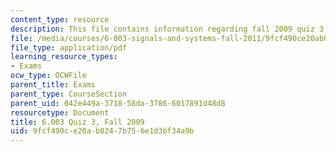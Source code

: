 ```yaml
---
content_type: resource
description: This file contains information regarding fall 2009 quiz 3.
file: /media/courses/6-003-signals-and-systems-fall-2011/9fcf490ce20ab0247b756e1d3bf34a9b_MIT6_003F11_F09q3.pdf
file_type: application/pdf
learning_resource_types:
- Exams
ocw_type: OCWFile
parent_title: Exams
parent_type: CourseSection
parent_uid: 042e449a-3718-58da-3786-6017891d48d8
resourcetype: Document
title: 6.003 Quiz 3, Fall 2009
uid: 9fcf490c-e20a-b024-7b75-6e1d3bf34a9b
---
```


